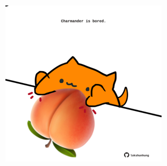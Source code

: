 <!-- built at 02/05/2022, 03:40:47 UTC -->
<p align="center">
  <img width="500" height="500" src="./ReadmeImage.svg">
</p>
